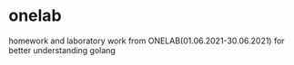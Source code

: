 # onelab
homework and laboratory work from ONELAB(01.06.2021-30.06.2021) for better understanding golang 
